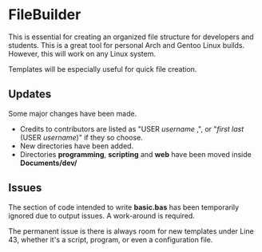 # FileBuilder

This is essential for creating an organized file structure for developers and students. This is a great tool for personal Arch and Gentoo Linux builds. However, this will work on any Linux system. 

Templates will be especially useful for quick file creation. 

## Updates

Some major changes have been made. 

* Credits to contributors are listed as "USER _username_ ,", or "_first last_ (USER _username_)" if they so choose. 
* New directories have been added. 
* Directories **programming**, **scripting** and **web** have been moved inside **Documents/dev/**

## Issues

The section of code intended to write **basic.bas** has been temporarily ignored due to output issues. A work-around is required. 

The permanent issue is there is always room for new templates under Line 43, whether it's a script, program, or even a configuration file. 
